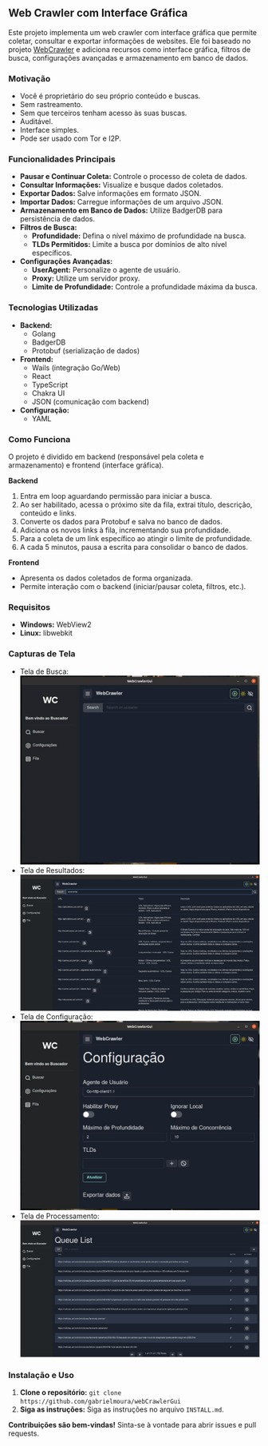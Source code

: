 ## Web Crawler com Interface Gráfica

Este projeto implementa um web crawler com interface gráfica que permite coletar, consultar e exportar informações de websites.
Ele foi baseado no projeto [WebCrawler](https://github.com/gabrielmoura/webCrawler) e adiciona recursos como interface gráfica, filtros de busca, configurações avançadas e armazenamento em banco de dados.

### Motivação

- Você é proprietário do seu próprio conteúdo e buscas.
- Sem rastreamento.
- Sem que terceiros tenham acesso às suas buscas.
- Auditável.
- Interface simples.
- Pode ser usado com Tor e I2P.

### Funcionalidades Principais

* **Pausar e Continuar Coleta:** Controle o processo de coleta de dados.
* **Consultar Informações:** Visualize e busque dados coletados.
* **Exportar Dados:** Salve informações em formato JSON.
* **Importar Dados:** Carregue informações de um arquivo JSON.
* **Armazenamento em Banco de Dados:** Utilize BadgerDB para persistência de dados.
* **Filtros de Busca:**
  * **Profundidade:** Defina o nível máximo de profundidade na busca.
  * **TLDs Permitidos:** Limite a busca por domínios de alto nível específicos.
* **Configurações Avançadas:**
  * **UserAgent:** Personalize o agente de usuário.
  * **Proxy:** Utilize um servidor proxy.
  * **Limite de Profundidade:** Controle a profundidade máxima da busca.

### Tecnologias Utilizadas

* **Backend:**
  * Golang
  * BadgerDB
  * Protobuf (serialização de dados)
* **Frontend:**
  * Wails (integração Go/Web)
  * React
  * TypeScript
  * Chakra UI
  * JSON (comunicação com backend)
* **Configuração:**
  * YAML

### Como Funciona

O projeto é dividido em backend (responsável pela coleta e armazenamento) e frontend (interface gráfica).

**Backend**

1. Entra em loop aguardando permissão para iniciar a busca.
2. Ao ser habilitado, acessa o próximo site da fila, extrai título, descrição, conteúdo e links.
3. Converte os dados para Protobuf e salva no banco de dados.
4. Adiciona os novos links à fila, incrementando sua profundidade.
5. Para a coleta de um link específico ao atingir o limite de profundidade.
6. A cada 5 minutos, pausa a escrita para consolidar o banco de dados.

**Frontend**

* Apresenta os dados coletados de forma organizada.
* Permite interação com o backend (iniciar/pausar coleta, filtros, etc.).

### Requisitos

* **Windows:** WebView2
* **Linux:** libwebkit

### Capturas de Tela

* Tela de Busca: ![Tela de Busca](./screenshots/image.jpg)
* Tela de Resultados: ![Tela de Busca](./screenshots/image4.png)
* Tela de Configuração: ![Tela de Configuração](./screenshots/image2.jpg)
* Tela de Processamento: ![Tela da Lista de Processamento](./screenshots/image3.png)

### Instalação e Uso
1. **Clone o repositório:** `git clone https://github.com/gabrielmoura/webCrawlerGui`
2. **Siga as instruções:** Siga as instruções no arquivo `INSTALL.md`.

**Contribuições são bem-vindas!** Sinta-se à vontade para abrir issues e pull requests.

